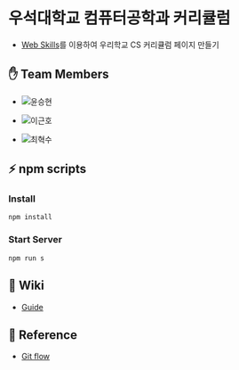 # 우석대학교 컴퓨터공학과 커리큘럼
* [Web Skills](https://github.com/cbnuswoss/web-skills)를 이용하여 우리학교 CS 커리큘럼 페이지 만들기

## ✋ Team Members
* ![윤승현](https://img.shields.io/badge/xxx-blue)

* ![이근호](https://img.shields.io/badge/xxx-blue)

* ![최혁수](https://img.shields.io/badge/xxx-blue)


## ⚡ npm scripts

### Install
```
npm install
```

### Start Server
```
npm run s
```

## 📖 Wiki
* [Guide](https://github.com/woosuk-computer-engineering/curriculum/wiki/Guide)


## 🔗 Reference
* [Git flow](https://woowabros.github.io/experience/2017/10/30/baemin-mobile-git-branch-strategy.html)
